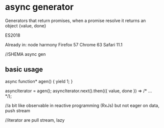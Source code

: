 # async generator

Generators that return promises, when a promise resolve it returns an object {value, done}

ES2018

Already in:
node harmony
Firefox 57
Chrome 63
Safari 11.1

//SHEMA async gen

## basic usage

async function* agen() {
    yield 1;
}

asyncIterator = agen();
asyncIterator.next().then(({ value, done }) => /* ... */);

//a bit like observable in reactive programming (RxJs) but not eager on data, push stream

//iterator are pull stream, lazy
